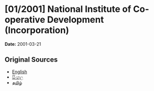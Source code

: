# [01/2001] National Institute of Co-operative Development (Incorporation)

**Date:** 2001-03-21

## Original Sources

- [English](https://documents.gov.lk/view/acts/2001/3/01-2001_E.pdf)
- [සිංහල](https://documents.gov.lk/view/acts/2001/3/01-2001_S.pdf)
- [தமிழ்](https://documents.gov.lk/view/acts/2001/3/01-2001_T.pdf)
